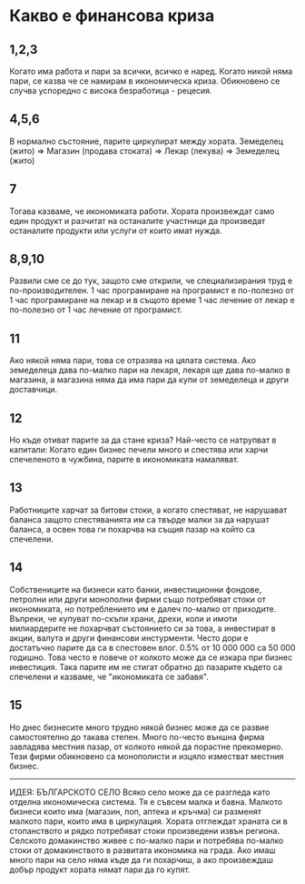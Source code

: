 # Какво е финансова криза
## 1,2,3
Когато има работа и пари за всички, всичко е наред. Когато никой няма пари, се казва че се намирам в икономическа криза. Обикновено се случва успоредно с висока безработица - рецесия.

## 4,5,6
В нормално състояние, парите циркулират между хората. 
Земеделец (жито) => Магазин (продава стоката) => Лекар (лекува) => Земеделец (жито)

## 7
Тогава казваме, че икономиката работи.
Хората произвеждат само един продукт и разчитат на останалите участници да произведат останалите продукти или услуги от които имат нужда. 

## 8,9,10
Развили сме се до тук, защото сме открили, че специализирания труд е по-производителен.
 1 час програмиране на програмист е по-полезно от 1 час програмиране на лекар и в същото време 1 час лечение от лекар е по-полезно от 1 час лечение от програмист.

## 11
Ако някой няма пари, това се отразява на цялата система. Ако земеделеца дава по-малко пари на лекаря, лекаря ще дава по-малко в магазина, а магазина няма да има пари да купи от земеделеца и други доставчици. 

## 12
Но къде отиват парите за да стане криза? Най-често се натрупват в капитали:
Когато един бизнес печели много и спестява или харчи спечеленото в чужбина, парите в икономиката намаляват.

## 13
Работниците харчат за битови стоки, а когато спестяват, не нарушават баланса защото спестяванията им са твърде малки за да нарушат баланса, а освен това ги похарчва на същия пазар на който са спечелени.

## 14
Собствениците на бизнеси като банки, инвестиционни фондове, петролни или други монополни фирми също потребяват стоки от икономиката, но потреблението им е далеч по-малко от приходите. Въпреки, че купуват по-скъпи храни, дрехи, коли и имоти милиардерите не похарчват състоянието си за това, а инвестират в акции, валута и други финансови инстурменти. Често дори е достатъчно парите да са в спестовен влог. 0.5% от 10 000 000 са 50 000 годишно. Това често е повече от колкото може да се изкара при бизнес инвестиция. Така парите им не стигат обратно до пазарите където са спечелени и казваме, че "икономиката се забавя".


## 15
Но днес бизнесите много трудно някой бизнес може да се развие самостоятелно до такава степен. Много по-често външна фирма завладява местния пазар, от колкото някой да порастне прекомерно. Тези фирми обикновено са монополисти и изцяло изместват местния бизнес.


-----------
ИДЕЯ: БЪЛГАРСКОТО СЕЛО
Всяко село може да се разгледа като отделна икономическа система. Тя е съвсем малка и бавна. Малкото бизнеси които има (магазин, поп, аптека и кръчма) си разменят малкото пари, които има в циркулация. Хората отглеждат храната си в стопанството и рядко потребяват стоки произведени извън региона. Селското домакинство живее с по-малко пари и потребява по-малко стоки от домакинството в развитата икономика на града. Ако имаш много пари на село няма къде да ги похарчиш, а ако произвеждаш добър продукт хората нямат пари да го купят.